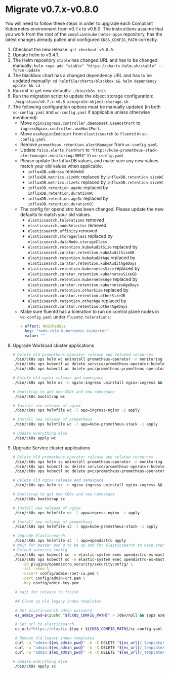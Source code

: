 # Migrate v0.7.x-v0.8.0

You will need to follow these steps in order to upgrade each Compliant Kubernetes environment from v0.7.x to v0.8.0.
The instructions assume that you work from the root of the `compliantkubernetes-apps` repository, has the latest changes already pulled and configured `CK8S_CONFIG_PATH` correctly.

1. Checkout the new release: `git checkout v0.8.0`.
2. Update helm to v3.4.1.
3. The Helm repository `stable` has changed URL and has to be changed manually:
   `helm repo add "stable" "https://charts.helm.sh/stable" --force-update`
4. The blackbox chart has a changed dependency URL and has to be updated manually:
   `cd helmfile/charts/blackbox && helm dependency update && cd -`
5. Run init to get new defaults: `./bin/ck8s init`.
6. Run the migration script to update the object storage configuration: `./migration/v0.7.x-v0.8.x/migrate-object-storage.sh`
7. The following configuration options must be manually updated (in both `sc-config.yaml` and `wc-config.yaml` if applicable unless otherwise mentioned):
   - Move `nginxIngress.controller.daemonset.useHostPort` to `ingressNginx.controller.useHostPort`.
   - Move `useRegionEndpoint` from `elasticsearch` to `fluentd` in `sc-config.yaml`.
   - Remove `prometheus.retention.alertManager` from `wc-config.yaml`.
   - Update `falco.alerts.hostPort` to `"http://kube-prometheus-stack-alertmanager.monitoring:9093"` in `wc-config.yaml`
   - Please update the InfluxDB values, and make sure any new values match your old values when applicable.
     - `influxDB.address` removed
     - `influxDB.metrics.sizeWc` replaced by `influxDB.retention.sizeWC`
     - `influxDB.metrics.sizeSc` replaced by `influxDB.retention.sizeSC`
     - `influxDB.retention.ageWc` replaced by `influxDB.retention.durationWC`
     - `influxDB.retention.ageSc` replaced by `influxDB.retention.durationSC`
   - The config for opendistro has been changed.
     Please update the new defaults to match your old values.
     - `elasticsearch.tolerations` removed
     - `elasticsearch.nodeSelector` removed
     - `elasticsearch.affinity` removed
     - `elasticsearch.storageClass` replaced by `elasticsearch.dataNode.storageClass`
     - `elasticsearch.retention.kubeAuditSize` replaced by `elasticsearch.curator.retention.kubeAuditSizeGB`
     - `elasticsearch.retention.kubeAuditAge` replaced by `elasticsearch.curator.retention.kubeAuditAgeDays`
     - `elasticsearch.retention.kubernetesSize` replaced by `elasticsearch.curator.retention.kubernetesSizeGB`
     - `elasticsearch.retention.kubernetesAge` replaced by `elasticsearch.curator.retention.kubernetesAgeDays`
     - `elasticsearch.retention.otherSize` replaced by `elasticsearch.curator.retention.otherSizeGB`
     - `elasticsearch.retention.otherAge` replaced by `elasticsearch.curator.retention.otherAgeDays`
   - Make sure fluentd has a toleration to run on control plane nodes in `wc-config.yaml` under `fluentd.tolerations`:
     ```yaml
     - effect: NoSchedule
       key: "node-role.kubernetes.io/master"
       value: ""
     ```
8. Upgrade Workload cluster applications
   ```bash
   # Delete old prometheus-operator release and related resources
   ./bin/ck8s ops helm wc uninstall prometheus-operator -n monitoring
   ./bin/ck8s ops kubectl wc delete service/prometheus-operator-kubelet -n kube-system
   ./bin/ck8s ops kubectl wc delete pvc/prometheus-prometheus-operator-prometheus-db-prometheus-prometheus-operator-prometheus-0 -n monitoring

   # Delete old nginx release and namespace
   ./bin/ck8s ops helm wc -n nginx-ingress uninstall nginx-ingress && ./bin/ck8s ops kubectl wc delete namespace nginx-ingress

   # Bootstrap to get new CRDs and new namespace
   ./bin/ck8s bootstrap wc

   # Install new release of nginx
   ./bin/ck8s ops helmfile wc -l app=ingress-nginx -i apply

   # Install new release of prometheus
   ./bin/ck8s ops helmfile wc -l app=kube-prometheus-stack -i apply

   # Update everything else
   ./bin/ck8s apply wc
   ```
9. Upgrade Service cluster applications
   ```bash
   # Delete old prometheus-operator release and related resources
   ./bin/ck8s ops helm sc uninstall prometheus-operator -n monitoring
   ./bin/ck8s ops kubectl sc delete service/prometheus-operator-kubelet -n kube-system
   ./bin/ck8s ops kubectl sc delete pvc/prometheus-prometheus-operator-prometheus-db-prometheus-prometheus-operator-prometheus-0 -n monitoring

   # Delete old nginx release and namespace
   ./bin/ck8s ops helm sc -n nginx-ingress uninstall nginx-ingress && ./bin/ck8s ops kubectl sc delete namespace nginx-ingress

   # Bootstrap to get new CRDs and new namespace
   ./bin/ck8s bootstrap sc

   # Install new release of nginx
   ./bin/ck8s ops helmfile sc -l app=ingress-nginx -i apply

   # Install new release of prometheus
   ./bin/ck8s ops helmfile sc -l app=kube-prometheus-stack -i apply

   # Upgrade Elasticsearch
   ./bin/ck8s ops helmfile sc -l app=opendistro apply
   # Wait for master pod 0 to be up and for elasticsearch to have started
   # Reload security config
   ./bin/ck8s ops kubectl sc -n elastic-system exec opendistro-es-master-0 -- chmod +x ./plugins/opendistro_security/tools/securityadmin.sh
   ./bin/ck8s ops kubectl sc -n elastic-system exec opendistro-es-master-0 -- ./plugins/opendistro_security/tools/securityadmin.sh \
       -cd plugins/opendistro_security/securityconfig/ \
       -icl -nhnv \
       -cacert config/admin-root-ca.pem \
       -cert config/admin-crt.pem \
       -key config/admin-key.pem

    # Wait for release to finish

    ## Clean up old legacy index templates

    # Get elasticsearch admin password
    es_admin_pwd=$(pushd "${CK8S_CONFIG_PATH}" > /dev/null && sops exec-file secrets.yaml 'yq r {} elasticsearch.adminPassword' && popd > /dev/null)

    # Get url to elasticsearch
    es_url="https://elastic.$(yq r ${CK8S_CONFIG_PATH}/sc-config.yaml global.opsDomain)"

    # Remove old legacy index templates
    curl -u "admin:${es_admin_pwd}" -k -X DELETE "${es_url}/_template/kubernetes"
    curl -u "admin:${es_admin_pwd}" -k -X DELETE "${es_url}/_template/other"
    curl -u "admin:${es_admin_pwd}" -k -X DELETE "${es_url}/_template/kubeaudit"

   # Update everything else
   ./bin/ck8s apply sc
   ```
